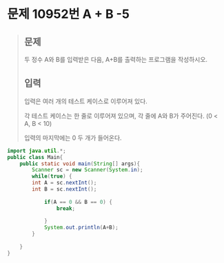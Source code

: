 # 문제 10952번 A + B -5

>## 문제
>
>두 정수 A와 B를 입력받은 다음, A+B를 출력하는 프로그램을 작성하시오.
>
>## 입력
>
>입력은 여러 개의 테스트 케이스로 이루어져 있다.
>
>각 테스트 케이스는 한 줄로 이루어져 있으며, 각 줄에 A와 B가 주어진다. (0 < A, B < 10)
>
>입력의 마지막에는 0 두 개가 들어온다.

```java
import java.util.*;
public class Main{
    public static void main(String[] args){
        Scanner sc = new Scanner(System.in);
		while(true) {
		int A = sc.nextInt();
		int B = sc.nextInt();
		
			if(A == 0 && B == 0) {
				break;
				
			}
			System.out.println(A+B);
		}
		
    }
}
```

